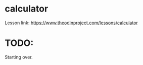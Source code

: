 # calculator

Lesson link: https://www.theodinproject.com/lessons/calculator

# TODO:

Starting over.
